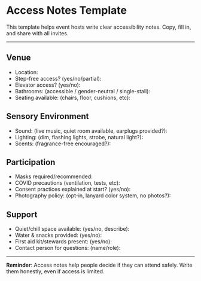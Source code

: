# Access Notes Template

This template helps event hosts write clear accessibility notes. Copy, fill in, and share with all invites.

---

## Venue

* Location:
* Step-free access? (yes/no/partial):
* Elevator access? (yes/no):
* Bathrooms: (accessible / gender-neutral / single-stall):
* Seating available: (chairs, floor, cushions, etc):

## Sensory Environment

* Sound: (live music, quiet room available, earplugs provided?):
* Lighting: (dim, flashing lights, strobe, natural light?):
* Scents: (fragrance-free encouraged?):

## Participation

* Masks required/recommended:
* COVID precautions (ventilation, tests, etc):
* Consent practices explained at start? (yes/no):
* Photography policy: (opt-in, lanyard color system, no photos?):

## Support

* Quiet/chill space available: (yes/no, describe):
* Water & snacks provided: (yes/no):
* First aid kit/stewards present: (yes/no):
* Contact person for questions: (name/role):

---

**Reminder**: Access notes help people decide if they can attend safely. Write them honestly, even if access is limited.
